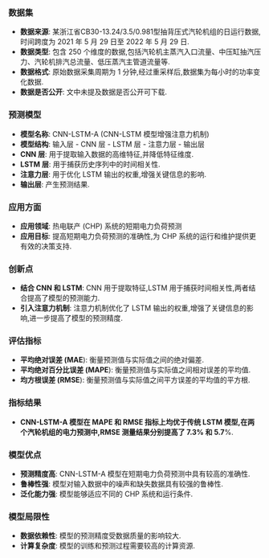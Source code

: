 ### 数据集
*   **数据来源**:  某浙江省CB30-13.24/3.5/0.981型抽背压式汽轮机组的日运行数据,时间跨度为 2021 年 5 月 29 日至 2022 年 5 月 29 日. 
*   **数据类型**:  包含 250 个维度的数据,包括汽轮机主蒸汽入口流量、中压缸抽汽压力、汽轮机排汽总流量、低压蒸汽主管道流量等. 
*   **数据格式**:  原始数据采集周期为 1 分钟,经过重采样后,数据集为每小时的功率变化数据. 
*   **数据是否公开**:  文中未提及数据是否公开可下载. 
### 预测模型
*   **模型名称**:  CNN-LSTM-A (CNN-LSTM 模型增强注意力机制)
*   **模型结构**:  输入层 - CNN 层 - LSTM 层 - 注意力层 - 输出层
*   **CNN 层**:  用于提取输入数据的高维特征,并降低特征维度. 
*   **LSTM 层**:  用于捕获历史序列中的时间相关性. 
*   **注意力层**:  用于优化 LSTM 输出的权重,增强关键信息的影响. 
*   **输出层**:  产生预测结果. 
### 应用方面
*   **应用领域**:  热电联产 (CHP) 系统的短期电力负荷预测
*   **应用目标**:  提高短期电力负荷预测的准确性,为 CHP 系统的运行和维护提供更有效的决策支持. 
### 创新点
*   **结合 CNN 和 LSTM**:  CNN 用于提取特征,LSTM 用于捕获时间相关性,两者结合提高了模型的预测能力. 
*   **引入注意力机制**:  注意力机制优化了 LSTM 输出的权重,增强了关键信息的影响,进一步提高了模型的预测精度. 
### 评估指标
*   **平均绝对误差 (MAE**): 衡量预测值与实际值之间的绝对偏差. 
*   **平均绝对百分比误差 (MAPE**): 衡量预测值与实际值之间相对误差的平均值. 
*   **均方根误差 (RMSE**): 衡量预测值与实际值之间平方误差的平均值的平方根. 
### 指标结果
*   **CNN-LSTM-A 模型在 MAPE 和 RMSE 指标上均优于传统 LSTM 模型,在两个汽轮机组的电力预测中,RMSE 测量结果分别提高了 7.3% 和 5.7**%. 
### 模型优点
*   **预测精度高**:  CNN-LSTM-A 模型在短期电力负荷预测中具有较高的准确性. 
*   **鲁棒性强**:  模型对输入数据中的噪声和缺失数据具有较强的鲁棒性. 
*   **泛化能力强**:  模型能够适应不同的 CHP 系统和运行条件. 
### 模型局限性
*   **数据依赖性**:  模型的预测精度受数据质量的影响较大. 
*   **计算复杂度**:  模型的训练和预测过程需要较高的计算资源. 
